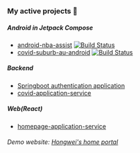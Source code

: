 ### My active projects 👋
##### Android in Jetpack Compose
- [android-nba-assist](https://github.com/hongwei-bai/android-nba-assist) [![Build Status](https://hongwei-test1.top:8444/buildStatus/icon?job=android-nba-assist)](https://hongwei-test1.top:8444/job/android-nba-assist/)
- [covid-suburb-au-android](https://github.com/hongwei-bai/covid-suburb-au-android) [![Build Status](https://hongwei-test1.top:8444/buildStatus/icon?job=covid-app-android)](https://hongwei-test1.top:8444/job/covid-app-android/)


##### Backend
- [Springboot authentication application](https://github.com/hongwei-bai/application-service-authentication)
- [covid-application-service](https://github.com/hongwei-bai/covid-application-service)


##### Web(React)
- [homepage-application-service](https://github.com/hongwei-bai/homepage-application-service)

###### Demo website: [Hongwei's home portal](https://hongwei-test1.top/)

<!--
**hongwei-bai/hongwei-bai** is a ✨ _special_ ✨ repository because its `README.md` (this file) appears on your GitHub profile.

Here are some ideas to get you started:

- 🔭 I’m currently working on ...
- 🌱 I’m currently learning ...
- 👯 I’m looking to collaborate on ...
- 🤔 I’m looking for help with ...
- 💬 Ask me about ...
- 📫 How to reach me: ...
- 😄 Pronouns: ...
- ⚡ Fun fact: ...
-->

